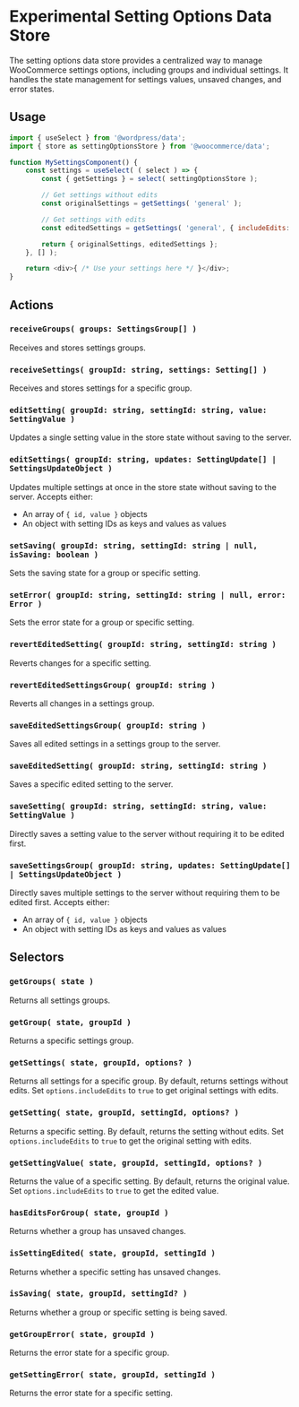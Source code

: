 # Experimental Setting Options Data Store

The setting options data store provides a centralized way to manage WooCommerce settings options, including groups and individual settings. It handles the state management for settings values, unsaved changes, and error states.

## Usage

```js
import { useSelect } from '@wordpress/data';
import { store as settingOptionsStore } from '@woocommerce/data';

function MySettingsComponent() {
	const settings = useSelect( ( select ) => {
		const { getSettings } = select( settingOptionsStore );

		// Get settings without edits
		const originalSettings = getSettings( 'general' );

		// Get settings with edits
		const editedSettings = getSettings( 'general', { includeEdits: true } );

		return { originalSettings, editedSettings };
	}, [] );

	return <div>{ /* Use your settings here */ }</div>;
}
```

## Actions

### `receiveGroups( groups: SettingsGroup[] )`

Receives and stores settings groups.

### `receiveSettings( groupId: string, settings: Setting[] )`

Receives and stores settings for a specific group.

### `editSetting( groupId: string, settingId: string, value: SettingValue )`

Updates a single setting value in the store state without saving to the server.

### `editSettings( groupId: string, updates: SettingUpdate[] | SettingsUpdateObject )`

Updates multiple settings at once in the store state without saving to the server. Accepts either:

- An array of `{ id, value }` objects
- An object with setting IDs as keys and values as values

### `setSaving( groupId: string, settingId: string | null, isSaving: boolean )`

Sets the saving state for a group or specific setting.

### `setError( groupId: string, settingId: string | null, error: Error )`

Sets the error state for a group or specific setting.

### `revertEditedSetting( groupId: string, settingId: string )`

Reverts changes for a specific setting.

### `revertEditedSettingsGroup( groupId: string )`

Reverts all changes in a settings group.

### `saveEditedSettingsGroup( groupId: string )`

Saves all edited settings in a settings group to the server.

### `saveEditedSetting( groupId: string, settingId: string )`

Saves a specific edited setting to the server.

### `saveSetting( groupId: string, settingId: string, value: SettingValue )`

Directly saves a setting value to the server without requiring it to be edited first.

### `saveSettingsGroup( groupId: string, updates: SettingUpdate[] | SettingsUpdateObject )`

Directly saves multiple settings to the server without requiring them to be edited first. Accepts either:

- An array of `{ id, value }` objects
- An object with setting IDs as keys and values as values

## Selectors


### `getGroups( state )`

Returns all settings groups.

### `getGroup( state, groupId )`

Returns a specific settings group.

### `getSettings( state, groupId, options? )`

Returns all settings for a specific group. By default, returns settings without edits. Set `options.includeEdits` to `true` to get original settings with edits.

### `getSetting( state, groupId, settingId, options? )`

Returns a specific setting. By default, returns the setting without edits. Set `options.includeEdits` to `true` to get the original setting with edits.

### `getSettingValue( state, groupId, settingId, options? )`

Returns the value of a specific setting. By default, returns the original value. Set `options.includeEdits` to `true` to get the edited value.

### `hasEditsForGroup( state, groupId )`

Returns whether a group has unsaved changes.

### `isSettingEdited( state, groupId, settingId )`

Returns whether a specific setting has unsaved changes.

### `isSaving( state, groupId, settingId? )`

Returns whether a group or specific setting is being saved.

### `getGroupError( state, groupId )`

Returns the error state for a specific group.

### `getSettingError( state, groupId, settingId )`

Returns the error state for a specific setting.
